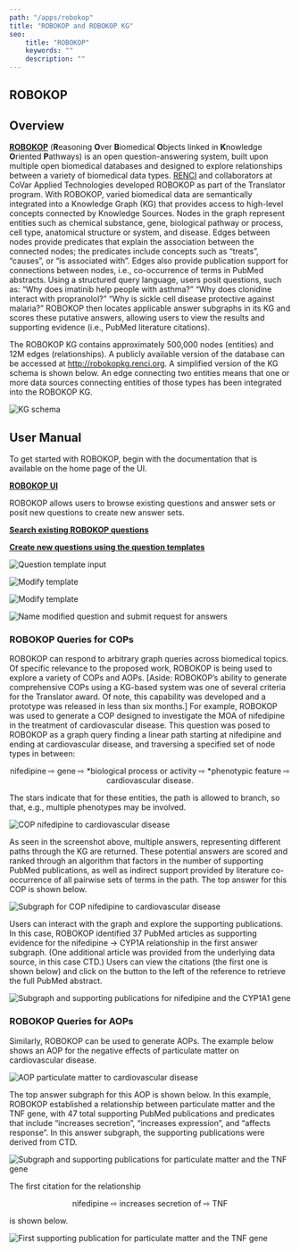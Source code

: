 ```yaml
---
path: "/apps/robokop"
title: "ROBOKOP and ROBOKOP KG"
seo:
    title: "ROBOKOP"
    keywords: ""
    description: ""
---
```

## ROBOKOP

## Overview

[**ROBOKOP**](http://robokop.renci.org/) (**R**easoning **O**ver **B**iomedical **O**bjects linked in **K**nowledge **O**riented **P**athways) is an open question-answering system, built upon multiple open biomedical databases and designed to explore relationships between a variety of biomedical data types. [RENCI](https://renci.org/) and collaborators at CoVar Applied Technologies developed ROBOKOP as part of the Translator program. With ROBOKOP, varied biomedical data are semantically integrated into a Knowledge Graph (KG) that provides access to high-level concepts connected by Knowledge Sources. Nodes in the graph represent entities such as chemical substance, gene, biological pathway or process, cell type, anatomical structure or system, and disease. Edges between nodes provide predicates that explain the association between the connected nodes; the predicates include concepts such as “treats”, “causes”, or “is associated with”. Edges also provide publication support for connections between nodes, i.e., co-occurrence of terms in PubMed abstracts. Using a structured query language, users posit questions, such as: “Why does imatinib help people with asthma?” “Why does clonidine interact with propranolol?” “Why is sickle cell disease protective against malaria?” ROBOKOP then locates applicable answer subgraphs in its KG and scores these putative answers, allowing users to view the results and supporting evidence (i.e., PubMed literature citations).

The ROBOKOP KG contains approximately 500,000 nodes (entities) and 12M edges (relationships).  A publicly available version of the database can be accessed at http://robokopkg.renci.org. A simplified version of the KG schema is shown below. An edge connecting two entities means that one or more data sources connecting entities of those types has been integrated into the ROBOKOP KG.

![KG schema](kg-schema.png)

## User Manual

To get started with ROBOKOP, begin with the documentation that is available on the home page of the UI.

[**ROBOKOP UI**](ROBOKOP_UI.png)

ROBOKOP allows users to browse existing questions and answer sets or posit new questions to create new answer sets.

[**Search existing ROBOKOP questions**](SearchQuestions.png)

[**Create new questions using the question templates**](QuestionTemplate.png)

![Question template input](QuestionTemplateInput.png)

![Modify template](ModifyTemplate.png)

![Modify template](ModifyTemplate2.png)

![Name modified question and submit request for answers](NameSubmit.png)

### ROBOKOP Queries for COPs

ROBOKOP can respond to arbitrary graph queries across biomedical topics. Of specific relevance to the proposed work, ROBOKOP is being used to explore a variety of COPs and AOPs. [Aside: ROBOKOP’s ability to generate comprehensive COPs using a KG-based system was one of several criteria for the Translator award. Of note, this capability was developed and a prototype was released in less than six months.] For example, ROBOKOP was used to generate a COP designed to investigate the MOA of nifedipine in the treatment of cardiovascular disease. This question was posed to ROBOKOP as a graph query finding a linear path starting at nifedipine and ending at cardiovascular disease, and traversing a specified set of node types in between:

<p style="text-align: center;">
    nifedipine ⇨ gene ⇨ *biological process or activity ⇨ *phenotypic feature ⇨ cardiovascular disease.
</p>

The stars indicate that for these entities, the path is allowed to branch, so that, e.g., multiple phenotypes may be involved.

![COP nifedipine to cardiovascular disease](kg-response.png)[]()

As seen in the screenshot above, multiple answers, representing different paths through the KG are returned. These potential answers are scored and ranked through an algorithm that factors in the number of supporting PubMed publications, as well as indirect support provided by literature co-occurrence of all pairwise sets of terms in the path. The top answer for this COP is shown below.

![Subgraph for COP nifedipine to cardiovascular disease](supporting-publications-graph.png)[]()

Users can interact with the graph and explore the supporting publications. In this case, ROBOKOP identified 37 PubMed articles as supporting evidence for the nifedipine -> CYP1A relationship in the first answer subgraph. (One additional article was provided from the underlying data source, in this case CTD.) Users can view the citations (the first one is shown below) and click on the button to the left of the reference to retrieve the full PubMed abstract.

![Subgraph and supporting publications for nifedipine and the CYP1A1 gene](cyp1a1-interaction-with-nifedipine.png)[]()

### ROBOKOP Queries for AOPs

Similarly, ROBOKOP can be used to generate AOPs. The example below shows an AOP for the negative effects of particulate matter on cardiovascular disease.

![AOP particulate matter to cardiovascular disease](robokop-generated-aops.png)[]()

The top answer subgraph for this AOP is shown below. In this example, ROBOKOP established a relationship between particulate matter and the TNF gene, with 47 total supporting PubMed publications and predicates that include “increases secretion”, “increases expression”, and “affects response”. In this answer subgraph, the supporting publications were derived from CTD.

![Subgraph and supporting publications for particulate matter and the TNF gene](particulate-matter-tnf-relationship.png)[]()

The first citation for the relationship

<p style="text-align: center;">nifedipine ⇨ increases secretion of ⇨ TNF</p>

is shown below.

![First supporting publication for particulate matter and the TNF gene](particulate-matter-increases-secretion-tnf.png)[]()



